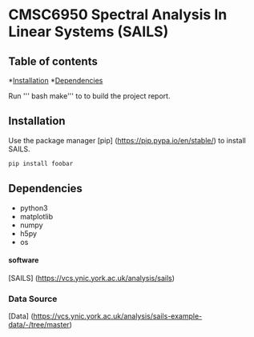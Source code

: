 # CMSC6950 Spectral Analysis In Linear Systems (SAILS)

## Table of contents
*[Installation](#instalation)
*[Dependencies](#dependencies)

Run ''' bash make''' to to build the project report. 

## Installation 

Use the package manager [pip] (https://pip.pypa.io/en/stable/) to install SAILS.

```bash
pip install foobar
```  

## Dependencies
* python3
* matplotlib
* numpy
* h5py
* os

#### software

[SAILS] (https://vcs.ynic.york.ac.uk/analysis/sails)

### Data Source

[Data] (https://vcs.ynic.york.ac.uk/analysis/sails-example-data/-/tree/master)

